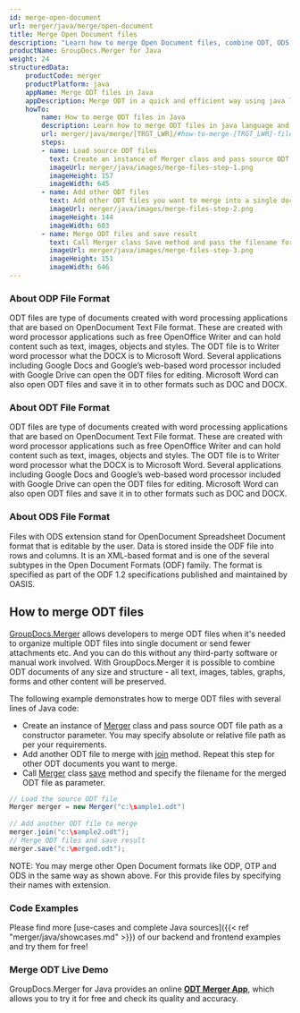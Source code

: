 ```yaml
---
id: merge-open-document
url: merger/java/merge/open-document
title: Merge Open Document files
description: "Learn how to merge Open Document files, combine ODT, ODS, ODP files into one file programmatically in Java language using GroupDocs.Merger for Java library."
productName: GroupDocs.Merger for Java
weight: 24
structuredData:
    productCode: merger
    productPlatform: java
    appName: Merge ODT files in Java
    appDescription: Merge ODT in a quick and efficient way using java language and GroupDocs.Merger for Java API, without the use of any third-party software like Microsoft or Open Office.
    howTo:
        name: How to merge ODT files in Java 
        description: Learn how to merge ODT files in java language and GroupDocs.Merger for Java API, without the use of any third-party software like Microsoft or Open Office.
        url: merger/java/merge/[TRGT_LWR]/#how-to-merge-[TRGT_LWR]-files-in-c
        steps:
        - name: Load source ODT files 
          text: Create an instance of Merger class and pass source ODT file path as a constructor parameter. You may specify absolute or relative file path as per your requirements. 
          imageUrl: merger/java/images/merge-files-step-1.png
          imageHeight: 157
          imageWidth: 645
        - name: Add other ODT files
          text: Add other ODT files you want to merge into a single document with Join method of Merger class.
          imageUrl: merger/java/images/merge-files-step-2.png
          imageHeight: 144
          imageWidth: 603
        - name: Merge ODT files and save result 
          text: Call Merger class Save method and pass the filename for the resultant ODT file as parameter.
          imageUrl: merger/java/images/merge-files-step-3.png
          imageHeight: 151
          imageWidth: 646
---
```


### About ODP File Format

ODT files are type of documents created with word processing applications that are based on OpenDocument Text File format. These are created with word processor applications such as free OpenOffice Writer and can hold content such as text, images, objects and styles. The ODT file is to Writer word processor what the DOCX is to Microsoft Word. Several applications including Google Docs and Google’s web-based word processor included with Google Drive can open the ODT files for editing. Microsoft Word can also open ODT files and save it in to other formats such as DOC and DOCX.

### About ODT File Format

ODT files are type of documents created with word processing applications that are based on OpenDocument Text File format. These are created with word processor applications such as free OpenOffice Writer and can hold content such as text, images, objects and styles. The ODT file is to Writer word processor what the DOCX is to Microsoft Word. Several applications including Google Docs and Google’s web-based word processor included with Google Drive can open the ODT files for editing. Microsoft Word can also open ODT files and save it in to other formats such as DOC and DOCX.

### About ODS File Format

Files with ODS extension stand for OpenDocument Spreadsheet Document format that is editable by the user. Data is stored inside the ODF file into rows and columns. It is an XML-based format and is one of the several subtypes in the Open Document Formats (ODF) family. The format is specified as part of the ODF 1.2 specifications published and maintained by OASIS.

## How to merge ODT files

[GroupDocs.Merger](https://products.groupdocs.com/merger/java) allows developers to merge ODT files when it's needed to organize multiple
 ODT files into single document or send fewer attachments etc. And you can do this without any third-party software or manual work involved.
 With GroupDocs.Merger it is possible to combine ODT documents of any size and structure - all text, images, tables, graphs, forms and other content will be preserved.

The following example demonstrates how to merge ODT files with several lines of Java code:

* Create an instance of [Merger](https://reference.groupdocs.com/merger/java/com.groupdocs.merger/Merger) class and pass source ODT file path as a constructor parameter. You may specify absolute or relative file path as per your requirements.
* Add another ODT file to merge with [join](https://reference.groupdocs.com/merger/java/com.groupdocs.merger/Merger#join(java.io.InputStream)) method. Repeat this step for other ODT documents you want to merge.
* Call [Merger](https://reference.groupdocs.com/merger/java/com.groupdocs.merger/Merger) class [save](https://reference.groupdocs.com/merger/java/com.groupdocs.merger/Merger#save(java.io.OutputStream)) method and specify the filename for the merged ODT file as parameter.

```java
// Load the source ODT file
Merger merger = new Merger("c:\sample1.odt")
	
// Add another ODT file to merge
merger.join("c:\sample2.odt");
// Merge ODT files and save result
merger.save("c:\merged.odt");
```

NOTE: You may merge other Open Document formats like ODP, OTP and ODS in the same way as shown above. For this provide files by specifying their names with extension.

### Code Examples

Please find more [use-cases and complete Java sources]({{< ref "merger/java/showcases.md" >}}) of our backend and frontend examples and try them for free!

### Merge ODT Live Demo

GroupDocs.Merger for Java provides an online [**ODT Merger App**](https://products.groupdocs.app/merger/odt), which allows you to try it for free and check its quality and accuracy.

